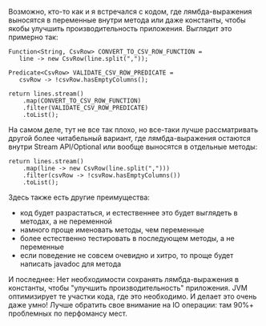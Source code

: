 Возможно, кто-то как и я встречался с кодом, где лямбда-выражения выносятся в переменные внутри метода или даже константы, чтобы якобы улучшить производительность приложения. Выглядит это примерно так:
```
Function<String, CsvRow> CONVERT_TO_CSV_ROW_FUNCTION = 
   line -> new CsvRow(line.split(","));

Predicate<CsvRow> VALIDATE_CSV_ROW_PREDICATE =
   csvRow -> !csvRow.hasEmptyColumns();

return lines.stream()
    .map(CONVERT_TO_CSV_ROW_FUNCTION)
    .filter(VALIDATE_CSV_ROW_PREDICATE)
    .toList();
```

На самом деле, тут не все так плохо, но все-таки лучше рассматривать другой более читабельный вариант, где лямбда-выражения остаются внутри Stream API/Optional или вообще выносятся в отдельные методы:
```
return lines.stream()
    .map(line -> new CsvRow(line.split(",")))
    .filter(csvRow -> !csvRow.hasEmptyColumns())
    .toList();
```

Здесь также есть другие преимущества:
- код будет разрастаться, и естественнее это будет выглядеть в методах, а не переменной
- намного проще именовать методы, чем переменные
- более естественно тестировать в последующем методы, а не переменные
- если поведение не совсем очевидно и хитро, то проще будет написать javadoc для метода

И последнее:
Нет необходимости сохранять лямбда-выражения в константы, чтобы "улучшить производительность" приложения. JVM оптимизирует те участки кода, где это необходимо. И делает это очень даже умно! Лучше обратить свое внимание на IO операции: там 90%+ проблемных по перфомансу мест.